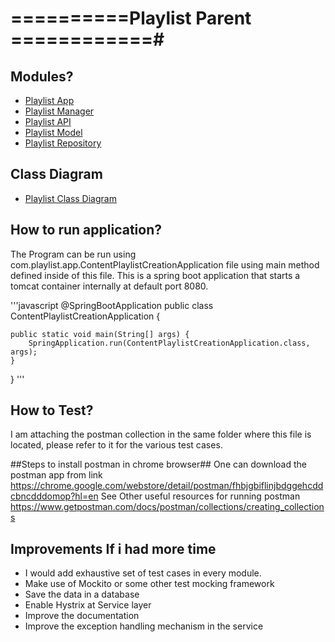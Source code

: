 # ==========Playlist Parent ============#
## Modules? ##
* [Playlist App](playlist-app/readme.md)
* [Playlist Manager](playlist-manager/readme.md)
* [Playlist API](playlist-api/readme.md)
* [Playlist Model](playlist-model/readme.md)
* [Playlist Repository](playlist-db/readme.md)

## Class Diagram ##
* [Playlist Class Diagram](Class_Diagram.png)

## How to run application? ##
The Program can be run using com.playlist.app.ContentPlaylistCreationApplication file using main method defined inside of this file. 
This is a spring boot application that starts a tomcat container internally at default port 8080.

'''javascript
   @SpringBootApplication
	public class ContentPlaylistCreationApplication {

	public static void main(String[] args) {
		SpringApplication.run(ContentPlaylistCreationApplication.class, args);
	}
}
'''


## How to Test? ##
I am attaching the postman collection in the same folder where this file is located, please refer to it for the various test cases.

##Steps to install postman in chrome browser##
One can download the postman app from link https://chrome.google.com/webstore/detail/postman/fhbjgbiflinjbdggehcddcbncdddomop?hl=en
See Other useful resources for running postman https://www.getpostman.com/docs/postman/collections/creating_collections

## Improvements If i had more time ##
- I would add exhaustive set of test cases in every  module. 
- Make use of Mockito or some other test mocking  framework
- Save the data in a database
- Enable Hystrix at Service layer
- Improve the documentation
- Improve the exception handling mechanism in the service






